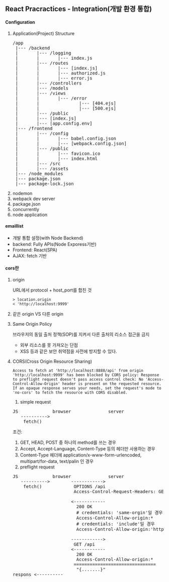 ## React Pracractices - Integration(개발 환경 통합)

#### Configuration
1. Application(Project) Structure
   <pre>
   /app
    |--- /backend
    |       |--- /logging
    |       |       |--- index.js
    |       |--- /routes
    |       |       |--- [index.js]
    |       |       |--- authorized.js
    |       |       |--- error.js
    |       |--- /controllers
    |       |--- /models
    |       |--- /views
    |       |       |--- /error
    |       |               |--- [404.ejs]
    |       |               |--- [500.ejs]
    |       |--- /public
    |       |--- [index.js]
    |       |--- [app.config.env]    
    |--- /frontend
    |       |--- /config
    |       |       |--- babel.config.json
    |       |       |--- [webpack.config.json]
    |       |--- /public
    |       |       |--- favicon.ico
    |       |       |--- index.html
    |       |--- /src
    |       |--- /assets
    |--- /node_modules
    |--- package.json
    |--- package-lock.json
   </pre>
2. nodemon
3. webpack dev server
4. package.json
5. concurrently
6. node application

#### emaillist
- 개발 통합 설정(with Node Backend)
- backend: Fully APIs(Node Exporess기반)
- Frontend: React(SPA)
- AJAX: fetch 기반

#### cors란
1. origin
   
   URL에서 protocol + host_port를 합친 것
   ```
   > location.origin
   < 'http://localhost:9999'
   ```

2. 같은 origin VS 다른 origin
3. Same Origin Policy
   
   브라우저의 동일 출처 정책(SOP)를 지켜서 다른 출처의 리소스 접근을 금지
   - 외부 리소스를 못 가져오는 단점
   - XSS 등과 같은 보안 취약점을 사전에 방지할 수 있다.

4. CORS(Cross Origin Resource Sharing)
   ```
   Access to fetch at 'http://localhost:8888/api' from origin 'http://localhost:9999' has been blocked by CORS policy: Response to preflight request doesn't pass access control check: No 'Access-Control-Allow-Origin' header is present on the requested resource. If an opaque response serves your needs, set the request's mode to 'no-cors' to fetch the resource with CORS disabled.
   ```
   1. simple request
   <pre>
   JS             browser              server
      ---------->
       fetch()
   </pre>
   조건:
   1) GET, HEAD, POST 중 하나의 method를 쓰는 경우
   2) Accept, Accept-Language, Content-Type 등의 헤더만 사용하는 경우
   3) Content-Type 헤더에 application/x-www-form-urlencoded, multipart/for-data, text/palin 인 경우

   2. preflight request
   <pre>
   JS             browser              server
      ---------->        ------------>
       fetch()            OPTIONS /api
                          Access-Control-Request-Headers: GET

                         <------------
                           200 OK
                           # credentials: 'same-orgin'일 경우
                           Access-Control-Allow-origin:*
                           # credentials: 'include'일 경우
                           Access-Control-Allow-origin:'http://localhost:9999'
                           
                         ------------>
                          GET /api
                         <------------
                           200 OK
                           Access-Control-Allow-origin:*
                          ===============================
                           "{.......}"
   respons <----------
   </pre>
